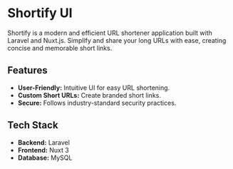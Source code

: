 # Shortify UI

Shortify is a modern and efficient URL shortener application built with Laravel and Nuxt.js. Simplify and share your long URLs with ease, creating concise and memorable short links.

## Features

- **User-Friendly:** Intuitive UI for easy URL shortening.
- **Custom Short URLs:** Create branded short links.
- **Secure:** Follows industry-standard security practices.

## Tech Stack

- **Backend:** Laravel
- **Frontend:** Nuxt 3
- **Database:** MySQL
